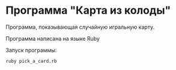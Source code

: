 # Программа "Карта из колоды"

Программа, показывающая случайную игральную карту.

Программа написана на языке Ruby

Запуск программы:

```
ruby pick_a_card.rb
```
